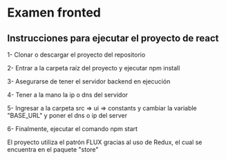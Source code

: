 # Examen fronted

## Instrucciones para ejecutar el proyecto de react

1- Clonar o descargar el proyecto del repositorio

2- Entrar a la carpeta raíz del proyecto y ejecutar npm install

3- Asegurarse de tener el servidor backend en ejecución

4- Tener a la mano la ip o dns del servidor

5- Ingresar a la carpeta src => ui => constants y cambiar la variable "BASE_URL" y poner el dns o ip del server

6- Finalmente, ejecutar el comando npm start 

El proyecto utiliza el patrón FLUX gracias al uso de Redux, el cual se encuentra en el paquete "store"

